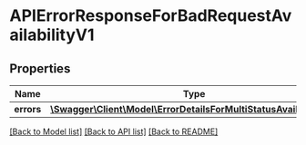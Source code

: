 # APIErrorResponseForBadRequestAvailabilityV1

## Properties
Name | Type | Description | Notes
------------ | ------------- | ------------- | -------------
**errors** | [**\Swagger\Client\Model\ErrorDetailsForMultiStatusAvailabilityV1**](ErrorDetailsForMultiStatusAvailabilityV1.md) |  | 

[[Back to Model list]](../../README.md#documentation-for-models) [[Back to API list]](../../README.md#documentation-for-api-endpoints) [[Back to README]](../../README.md)

